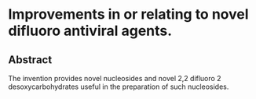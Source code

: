 # Improvements in or relating to novel difluoro antiviral agents.

## Abstract
The invention provides novel nucleosides and novel 2,2 difluoro 2 desoxycarbohydrates useful in the preparation of such nucleosides.